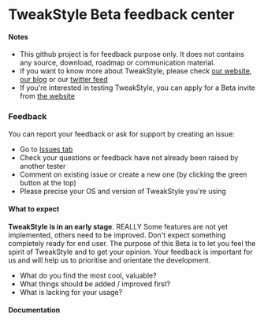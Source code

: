 TweakStyle Beta feedback center
============

#### Notes
- This github project is for feedback purpose only. It does not contains any source, download, roadmap or communication material.
- If you want to know more about TweakStyle, please check [our website](https://tweakstyle.com), [our blog](http://blog.tweakstyle.com) or our [twitter feed](https://twitter.com/TweakStyle)
- If you're interested in testing TweakStyle, you can apply for a Beta invite from [the website](https://tweakstyle.com)

### Feedback

You can report your feedback or ask for support by creating an issue:

- Go to [Issues tab](https://github.com/TweakStyle/BetaFeedback/issues)
- Check your questions or feedback have not already been raised by another tester
- Comment on existing issue or create a new one (by clicking the green button at the top)
- Please precise your OS and version of TweakStyle you're using

#### What to expect

__TweakStyle is in an early stage__. REALLY
Some features are not yet implemented, others need to be improved. Don't expect something completely ready for end user.
The purpose of this Beta is to let you feel the spirit of TweakStyle and to get your opinion.
Your feedback is important for us and will help us to prioritise and orientate the development.
- What do you find the most cool, valuable?
- What things should be added / improved first?
- What is lacking for your usage?

#### Documentation

